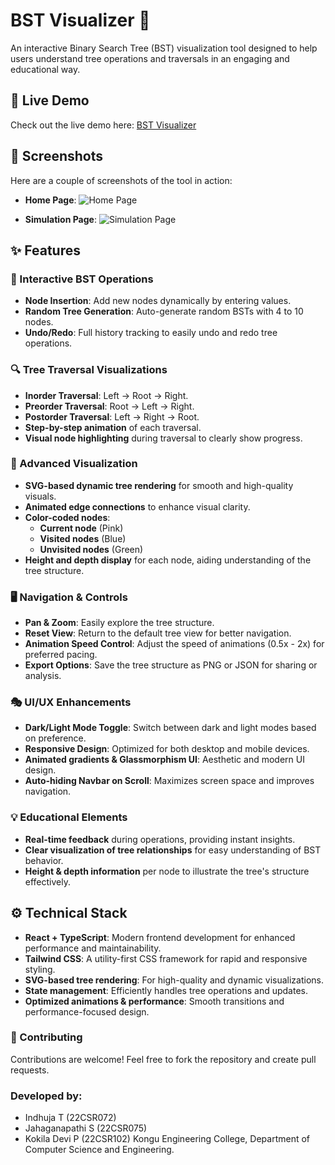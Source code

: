 # BST Visualizer 🌲

An interactive Binary Search Tree (BST) visualization tool designed to help users understand tree operations and traversals in an engaging and educational way.

## 🚀 Live Demo
Check out the live demo here: [BST Visualizer](https://bstvisualizer.netlify.app/)

## 📸 Screenshots
Here are a couple of screenshots of the tool in action:

- **Home Page**:
  ![Home Page](https://github.com/user-attachments/assets/ef6204d5-2048-4b38-84ef-77db7888c2c6)

- **Simulation Page**:
  ![Simulation Page](https://github.com/user-attachments/assets/afcce5e6-0964-46c4-a345-d129c5bce283)

## ✨ Features

### 🌟 Interactive BST Operations
- **Node Insertion**: Add new nodes dynamically by entering values.
- **Random Tree Generation**: Auto-generate random BSTs with 4 to 10 nodes.
- **Undo/Redo**: Full history tracking to easily undo and redo tree operations.

### 🔍 Tree Traversal Visualizations
- **Inorder Traversal**: Left → Root → Right.
- **Preorder Traversal**: Root → Left → Right.
- **Postorder Traversal**: Left → Right → Root.
- **Step-by-step animation** of each traversal.
- **Visual node highlighting** during traversal to clearly show progress.

### 🎨 Advanced Visualization
- **SVG-based dynamic tree rendering** for smooth and high-quality visuals.
- **Animated edge connections** to enhance visual clarity.
- **Color-coded nodes**:
  - **Current node** (Pink)
  - **Visited nodes** (Blue)
  - **Unvisited nodes** (Green)
- **Height and depth display** for each node, aiding understanding of the tree structure.

### 🖥️ Navigation & Controls
- **Pan & Zoom**: Easily explore the tree structure.
- **Reset View**: Return to the default tree view for better navigation.
- **Animation Speed Control**: Adjust the speed of animations (0.5x - 2x) for preferred pacing.
- **Export Options**: Save the tree structure as PNG or JSON for sharing or analysis.

### 🎭 UI/UX Enhancements
- **Dark/Light Mode Toggle**: Switch between dark and light modes based on preference.
- **Responsive Design**: Optimized for both desktop and mobile devices.
- **Animated gradients & Glassmorphism UI**: Aesthetic and modern UI design.
- **Auto-hiding Navbar on Scroll**: Maximizes screen space and improves navigation.

### 💡 Educational Elements
- **Real-time feedback** during operations, providing instant insights.
- **Clear visualization of tree relationships** for easy understanding of BST behavior.
- **Height & depth information** per node to illustrate the tree's structure effectively.

## ⚙️ Technical Stack
- **React + TypeScript**: Modern frontend development for enhanced performance and maintainability.
- **Tailwind CSS**: A utility-first CSS framework for rapid and responsive styling.
- **SVG-based tree rendering**: For high-quality and dynamic visualizations.
- **State management**: Efficiently handles tree operations and updates.
- **Optimized animations & performance**: Smooth transitions and performance-focused design.


### 🤝 Contributing
Contributions are welcome! Feel free to fork the repository and create pull requests.


### Developed by:
- Indhuja T (22CSR072)
- Jahaganapathi S (22CSR075)
- Kokila Devi P (22CSR102)
Kongu Engineering College, Department of Computer Science and Engineering.

